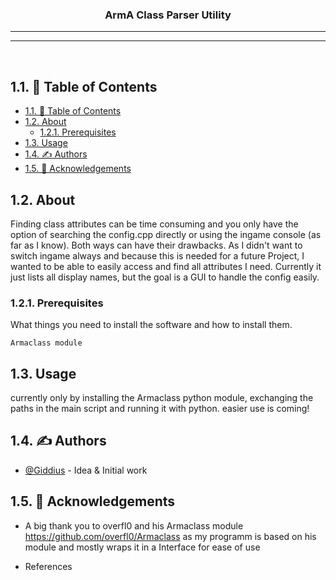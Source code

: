 
<h3 align="center">ArmA Class Parser Utility</h3>

---

---

<p align="center">
    <br>
</p>

## 1.1. 📝 Table of Contents

- [1.1. 📝 Table of Contents](#11-%f0%9f%93%9d-table-of-contents)
- [1.2. About <a name = "about"></a>](#12-about)
  - [1.2.1. Prerequisites](#121-prerequisites)
- [1.3. Usage <a name="usage"></a>](#13-usage)
- [1.4. ✍️ Authors <a name = "authors"></a>](#14-%e2%9c%8d%ef%b8%8f-authors)
- [1.5. 🎉 Acknowledgements <a name = "acknowledgement"></a>](#15-%f0%9f%8e%89-acknowledgements)

## 1.2. About <a name = "about"></a>

Finding class attributes can be time consuming and you only have the option of searching the config.cpp directly or using the ingame console (as far as I know).
Both ways can have their drawbacks. As I didn't want to switch ingame always and because this is needed for a future Project, I wanted to be able to easily access and find all attributes I need. Currently it just lists all display names, but the goal is a GUI to handle the config easily.

### 1.2.1. Prerequisites

What things you need to install the software and how to install them.

```
Armaclass module
```

## 1.3. Usage <a name="usage"></a>

currently only by installing the Armaclass python module, exchanging the paths in the main script and running it with python. easier use is coming!

[comment]: <> ( 🚀 Deployment <a name = "deployment"></a>)

[comment]: <> ( ⛏️ Built Using <a name = "built_using"></a>)

## 1.4. ✍️ Authors <a name = "authors"></a>

- [@Giddius](https://github.com/Giddius) - Idea & Initial work

## 1.5. 🎉 Acknowledgements <a name = "acknowledgement"></a>

- A big thank you to overfl0 and his Armaclass module <https://github.com/overfl0/Armaclass>
as my programm is based on his module and mostly wraps it in a Interface for ease of use

- References

